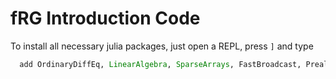 # fRG Introduction Code

To install all necessary julia packages, just open a REPL, press `]` and type
```julia
  add OrdinaryDiffEq, LinearAlgebra, SparseArrays, FastBroadcast, PreallocationTools, Plots, SpecialFunctions
```

